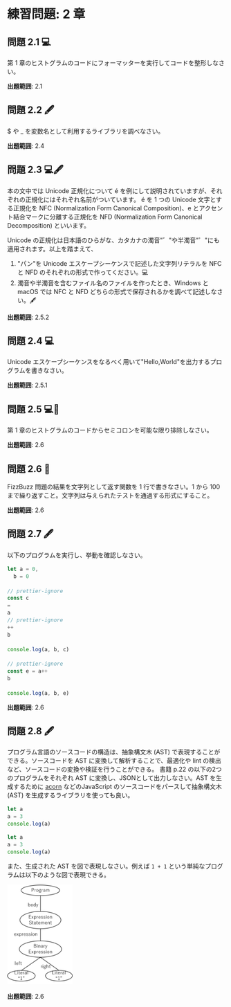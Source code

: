# 練習問題: 2 章

## 問題 2.1 💻

第 1 章のヒストグラムのコードにフォーマッターを実行してコードを整形しなさい。

**出題範囲**: 2.1

## 問題 2.2 🖋

$ や \_ を変数名として利用するライブラリを調べなさい。

**出題範囲**: 2.4

## 問題 2.3 💻🖋

本の文中では Unicode 正規化について é を例にして説明されていますが、それぞれの正規化にはそれぞれ名前がついています。
é を 1 つの Unicode 文字とする正規化を NFC (Normalization Form Canonical Composition)、e とアクセント結合マークに分離する正規化を NFD (Normalization Form Canonical Decomposition) といいます。

Unicode の正規化は日本語のひらがな、カタカナの濁音"゛"や半濁音"゜"にも適用されます。以上を踏まえて、

1. "パン"を Unicode エスケープシーケンスで記述した文字列リテラルを NFC と NFD のそれぞれの形式で作ってください。💻
2. 濁音や半濁音を含むファイル名のファイルを作ったとき、Windows と macOS では NFC と NFD どちらの形式で保存されるかを調べて記述しなさい。🖋

**出題範囲**: 2.5.2

## 問題 2.4 💻

Unicode エスケープシーケンスをなるべく用いて"Hello,World"を出力するプログラムを書きなさい。

**出題範囲**: 2.5.1

## 問題 2.5 💻📄

第 1 章のヒストグラムのコードからセミコロンを可能な限り排除しなさい。

**出題範囲**: 2.6

## 問題 2.6 📄

FizzBuzz 問題の結果を文字列として返す関数を 1 行で書きなさい。1 から 100 まで繰り返すこと。文字列は与えられたテストを通過する形式にすること。

**出題範囲**: 2.6

## 問題 2.7 🖋

以下のプログラムを実行し、挙動を確認しなさい。

```ts
let a = 0,
  b = 0

// prettier-ignore
const c
=
a
// prettier-ignore
++
b

console.log(a, b, c)

// prettier-ignore
const e = a++
b

console.log(a, b, e)
```

**出題範囲**: 2.6

## 問題 2.8 🖋

プログラム言語のソースコードの構造は、抽象構文木 (AST) で表現することができる。ソースコードを AST に変換して解析することで、最適化や lint の検出など、ソースコードの変換や検証を行うことができる。
書籍 p.22 の以下の2つのプログラムをそれぞれ AST に変換し、JSONとして出力しなさい。AST を生成するために [acorn](https://www.npmjs.com/package/acorn) などのJavaScript のソースコードをパースして抽象構文木 (AST) を生成するライブラリを使っても良い。

```javascript
let a
a = 3
console.log(a)
```

```javascript
let a
a = 3
console.log(a)
```

また、生成された AST を図で表現しなさい。例えば `1 + 1` という単純なプログラムは以下のような図で表現できる。

<img src="./ex08/example.png" width="30%">

**出題範囲**: 2.6
